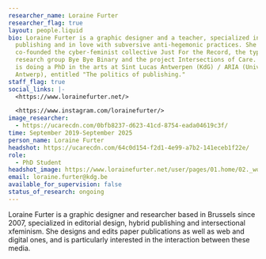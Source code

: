 ```yaml
---
researcher_name: Loraine Furter
researcher_flag: true
layout: people.liquid
bio: Loraine Furter is a graphic designer and a teacher, specialized in hybrid
  publishing and in love with subversive anti-hegemonic practices. She
  co-founded the cyber-feminist collective Just For the Record, the typography
  research group Bye Bye Binary and the project Intersections of Care. Loraine
  is doing a PhD in the arts at Sint Lucas Antwerpen (KdG) / ARIA (University of
  Antwerp), entitled "The politics of publishing."
staff_flag: true
social_links: |-
  <https://www.lorainefurter.net/>

  <https://www.instagram.com/lorainefurter/>
image_researcher:
  - https://ucarecdn.com/0bfb8237-d623-41cd-8754-eada04619c3f/
time: September 2019-September 2025
person_name: Loraine Furter
headshot: https://ucarecdn.com/64c0d154-f2d1-4e99-a7b2-141eceb1f22e/
role:
  - PhD Student
headshot_image: https://www.lorainefurter.net/user/pages/01.home/02._works/02._2022-agrafes-bouts-ficelle/messy-reliures-edition-02.jpg
email: loraine.furter@kdg.be
available_for_supervision: false
status_of_research: ongoing
---
```

Loraine Furter is a graphic designer and researcher based in Brussels since 2007, specialized in editorial design, hybrid publishing and intersectional xfeminism. She designs and edits paper publications as well as web and digital ones, and is particularly interested in the interaction between these media.
